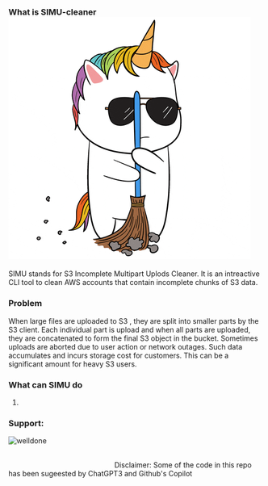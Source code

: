 ### What is SIMU-cleaner &nbsp; &nbsp; &nbsp; &nbsp; &nbsp; &nbsp; &nbsp; &nbsp; &nbsp; &nbsp; &nbsp; &nbsp; ![alt text](SIMU-cleaner.gif "SIMU")
SIMU stands for S3 Incomplete Multipart Uplods Cleaner. It is an intreactive CLI tool to clean AWS accounts that contain incomplete chunks of S3 data. 

### Problem
When large files are uploaded to S3 , they are split into smaller parts by the S3 client. Each individual part is upload and when all parts are uploaded, they are concatenated to form the final S3 object in the bucket. Sometimes uploads are aborted due to user action or network outages. Such data accumulates and incurs storage cost for customers. This can be a significant amount for heavy S3 users. 

### What can SIMU do
1. 
<h3 align="left">Support:</h3>
<p><a href="https://www.buymeacoffee.com/welldone"> <img align="left" src="https://cdn.buymeacoffee.com/buttons/v2/default-yellow.png" height="50" width="210" alt="welldone" /></a></p><br><br>


Disclaimer: Some of the code in this repo has been sugeested by ChatGPT3 and Github's Copilot